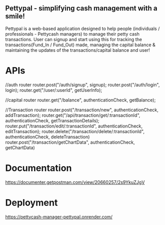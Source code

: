 ## Pettypal - simplifying cash management with a smile!
Pettypal is a web-based application designed to help people (individuals / professionals - Pettycash managers) to manage their petty cash transactions. User can signup and start using this for tracking the transactions(Fund_In / Fund_Out) made, managing the capital balance & maintaining the updates of the transactions/capital balance and user!

# APIs
//auth router
router.post("/auth/signup", signup);
router.post("/auth/login", login);
router.get("/user/:userId", getUserInfo);

//capital router
router.get("/balance", authenticationCheck, getBalance);

//Transaction router
router.post("/transaction/new", authenticationCheck, addTransaction);
router.get("/api/transaction/get/:transactionId", authenticationCheck, getTransactionDetails);
router.put("/transaction/edit/:transactionId", authenticationCheck, editTransaction);
router.delete("/transaction/delete/:transactionId", authenticationCheck, deleteTransaction)
router.post("/transaction/getChartData", authenticationCheck, getChartData)

# Documentation
https://documenter.getpostman.com/view/20660257/2s9YkuZJgV

# Deployment
https://pettycash-manager-pettypal.onrender.com/
